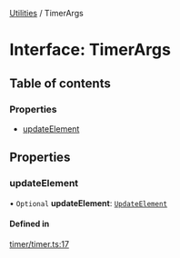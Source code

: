 [Utilities](../README.md) / TimerArgs

# Interface: TimerArgs

## Table of contents

### Properties

- [updateElement](TimerArgs.md#updateelement)

## Properties

### updateElement

• `Optional` **updateElement**: [`UpdateElement`](../README.md#updateelement)

#### Defined in

[timer/timer.ts:17](https://github.com/noobiept/utilities/blob/f980c9b/source/timer/timer.ts#L17)
